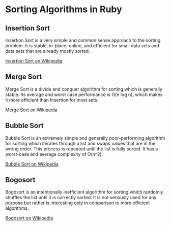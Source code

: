 # Sorting Algorithms in Ruby

## Insertion Sort

Insertion Sort is a very simple and common sense approach to the sorting problem. It is stable, in-place, online, and efficient for small data sets and data sets that are already mostly sorted.

[Insertion Sort on Wikipedia](http://en.wikipedia.org/wiki/Insertion_sort)

## Merge Sort

Merge Sort is a divide and conquer algorithm for sorting which is generally stable. Its average and worst case performance is O(n log n), which makes it more efficient than Insertion for most sets.

[Merge Sort on Wikipedia](http://en.wikipedia.org/wiki/Merge_sort)

## Bubble Sort

Bubble Sort is an extremely simple and generally poor-performing algorithm for sorting which iterates through a list and swaps values that are in the wrong order. This process is repeated until the list is fully sorted. It has a worst-case and average complexity of O(n^2).

[Bubble Sort on Wikipedia](https://en.wikipedia.org/wiki/Bubble_sort)

## Bogosort

Bogosort is an intentionally inefficient algorithm for sorting which randomly shuffles the list until it is correctly sorted. It is not seriously used for any purpose but rather is interesting only in comparison to more efficient algorithms.

[Bogosort on Wikipedia](https://en.wikipedia.org/wiki/Bogosort)